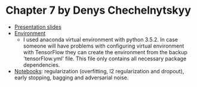 # Chapter 7 by Denys Chechelnytskyy

  * [Presentation slides](Regularization.pptx)
  * [Environment](environment/)
    - I used anaconda virtual environment with python 3.5.2. In case someone will have problems with configuring virtual environment with TensorFlow they can create the environment from the backup 'tensorFlow.yml' file. This file only contains all necessary package dependencies.
  * [Notebooks](notebooks/): regularization (overfitting, l2 regularization and dropout), early stopping, bagging and adversarial noise.
